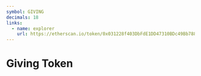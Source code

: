 ```yaml
---
symbol: GIVING
decimals: 18
links:
  - name: explorer
    url: https://etherscan.io/token/0x031228f403DbFdE1DD47310BDc49Bb788F53Ecd9
---
```


# Giving Token
